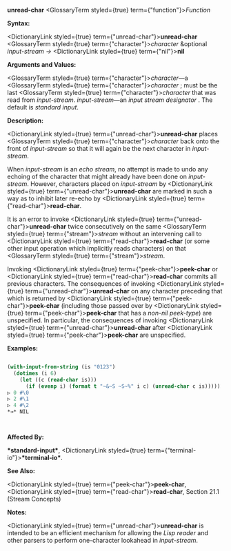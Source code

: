 **unread-char** <GlossaryTerm styled={true} term={"function"}><i>Function</i></GlossaryTerm> 



**Syntax:** 



<DictionaryLink styled={true} term={"unread-char"}><b>unread-char</b></DictionaryLink> <GlossaryTerm styled={true} term={"character"}><i>character</i></GlossaryTerm> &amp;optional *input-stream →* <DictionaryLink styled={true} term={"nil"}><b>nil</b></DictionaryLink> 



**Arguments and Values:** 



<GlossaryTerm styled={true} term={"character"}><i>character</i></GlossaryTerm>—a <GlossaryTerm styled={true} term={"character"}><i>character</i></GlossaryTerm> ; must be the last <GlossaryTerm styled={true} term={"character"}><i>character</i></GlossaryTerm> that was read from *input-stream*. *input-stream*—an *input stream designator* . The default is *standard input*. 



**Description:** 



<DictionaryLink styled={true} term={"unread-char"}><b>unread-char</b></DictionaryLink> places <GlossaryTerm styled={true} term={"character"}><i>character</i></GlossaryTerm> back onto the front of *input-stream* so that it will again be the next character in *input-stream*. 



When *input-stream* is an *echo stream*, no attempt is made to undo any echoing of the character that might already have been done on *input-stream*. However, characters placed on *input-stream* by <DictionaryLink styled={true} term={"unread-char"}><b>unread-char</b></DictionaryLink> are marked in such a way as to inhibit later re-echo by <DictionaryLink styled={true} term={"read-char"}><b>read-char</b></DictionaryLink>. 



It is an error to invoke <DictionaryLink styled={true} term={"unread-char"}><b>unread-char</b></DictionaryLink> twice consecutively on the same <GlossaryTerm styled={true} term={"stream"}><i>stream</i></GlossaryTerm> without an intervening call to <DictionaryLink styled={true} term={"read-char"}><b>read-char</b></DictionaryLink> (or some other input operation which implicitly reads characters) on that <GlossaryTerm styled={true} term={"stream"}><i>stream</i></GlossaryTerm>. 



Invoking <DictionaryLink styled={true} term={"peek-char"}><b>peek-char</b></DictionaryLink> or <DictionaryLink styled={true} term={"read-char"}><b>read-char</b></DictionaryLink> commits all previous characters. The consequences of invoking <DictionaryLink styled={true} term={"unread-char"}><b>unread-char</b></DictionaryLink> on any character preceding that which is returned by <DictionaryLink styled={true} term={"peek-char"}><b>peek-char</b></DictionaryLink> (including those passed over by <DictionaryLink styled={true} term={"peek-char"}><b>peek-char</b></DictionaryLink> that has a *non-nil peek-type*) are unspecified. In particular, the consequences of invoking <DictionaryLink styled={true} term={"unread-char"}><b>unread-char</b></DictionaryLink> after <DictionaryLink styled={true} term={"peek-char"}><b>peek-char</b></DictionaryLink> are unspecified. 



**Examples:**
```lisp

(with-input-from-string (is "0123") 
  (dotimes (i 6) 
    (let ((c (read-char is))) 
      (if (evenp i) (format t "~&~S ~S~%" i c) (unread-char c is))))) 
▷ 0 #\0 
▷ 2 #\1 
▷ 4 #\2 
*→* NIL 




```
**Affected By:** 



**\*standard-input\***, <DictionaryLink styled={true} term={"terminal-io"}><b>\*terminal-io\*</b></DictionaryLink>. 



**See Also:** 



<DictionaryLink styled={true} term={"peek-char"}><b>peek-char</b></DictionaryLink>, <DictionaryLink styled={true} term={"read-char"}><b>read-char</b></DictionaryLink>, Section 21.1 (Stream Concepts) 



**Notes:** 



<DictionaryLink styled={true} term={"unread-char"}><b>unread-char</b></DictionaryLink> is intended to be an efficient mechanism for allowing the *Lisp reader* and other parsers to perform one-character lookahead in *input-stream*. 



